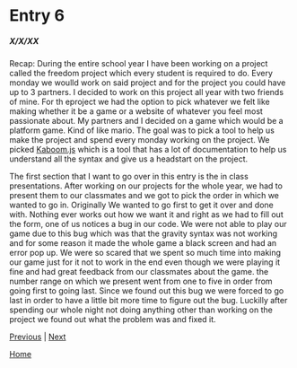 # Entry 6
##### X/X/XX

Recap: During the entire school year I have been working on a project  called the freedom project which every student is required to do. Every monday we woulld work on said project and for the project you could have up to 3 partners. I decided to work on this project all year with two friends of mine.  For th eproject we had the option to pick whatever we felt like making whether it be a game or a website of whatever you feel most passionate about. My partners and I decided on a game which would be a platform game. Kind of like mario. The goal was to pick a tool to help us make the project and spend every monday working on the project. We picked [Kaboom.js](https://kaboomjs.com/) which is a tool that has a lot of documentation to help us understand all the syntax and give us a headstart on the project.

The first section that I want to go over in this entry is the in class presentations. After working on our projects for the whole year, we had to present them to our classmates and we got to pick the order in which we wanted to go in. Originally We wanted to go first to get it over and done with. Nothing ever works out how we want it and right as we had to fill out the form, one of us notices a bug in our code. We were not able to play our game due to this bug which was that the gravity syntax was not working and for some reason it made the whole game a black screen and had an error pop up. We were so scared that we spent so much time into making our game just for it not to work in the end even though we were playing it fine and had great feedback from our classmates about the game. the number range on which we present went from one to five in order from going first to going last. Since we found out this bug we were forced to go last in order to have a little bit more time to figure out the bug. Luckilly after spending our whole night not doing anything other than working on the project we found out what the problem was and fixed it.

[Previous](entry05.md) | [Next](entry07.md)

[Home](../README.md)
